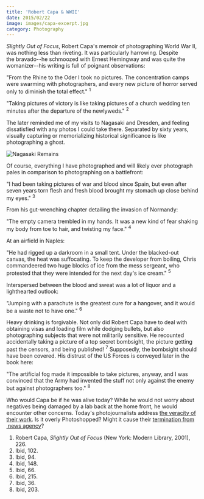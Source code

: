 ```yaml
---
title: 'Robert Capa & WWII'
date: 2015/02/22
image: images/capa-excerpt.jpg
category: Photography
---
```


_Slightly Out of Focus_, Robert Capa's memoir of photographing World War II, was nothing less than riveting. It was particularly harrowing. Despite the bravado--he schmoozed with Ernest Hemingway and was quite the womanizer--his writing is full of poignant observations:

"From the Rhine to the Oder I took no pictures. The concentration camps were swarming with photographers, and every new picture of horror served only to diminish the total effect." <sup>1</sup>

"Taking pictures of victory is like taking pictures of a church wedding ten minutes after the departure of the newlyweds." <sup>2</sup>

The later reminded me of my visits to Nagasaki and Dresden, and feeling dissatisfied with any photos I could take there. Separated by sixty years, visually capturing or memorializing historical significance is like photographing a ghost.

![Nagasaki Remains](images/Nagasaki-Peace-Park.jpg 'Nagasaki Remains')

Of course, everything I have photographed and will likely ever photograph pales in comparison to photographing on a battlefront:

"I had been taking pictures of war and blood since Spain, but even after seven years torn flesh and fresh blood brought my stomach up close behind my eyes." <sup>3</sup>

From his gut-wrenching chapter detailing the invasion of Normandy:

"The empty camera trembled in my hands. It was a new kind of fear shaking my body from toe to hair, and twisting my face." <sup>4</sup>

At an airfield in Naples:

"He had rigged up a darkroom in a small tent. Under the blacked-out canvas, the heat was suffocating. To keep the developer from boiling, Chris commandeered two huge blocks of ice from the mess sergeant, who protested that they were intended for the next day's ice cream." <sup>5</sup>

Interspersed between the blood and sweat was a lot of liquor and a lighthearted outlook:

"Jumping with a parachute is the greatest cure for a hangover, and it would be a waste not to have one." <sup>6</sup>

Heavy drinking is forgivable. Not only did Robert Capa have to deal with obtaining visas and loading film while dodging bullets, but also photographing subjects that were not militarily sensitive. He recounted accidentally taking a picture of a top secret bombsight, the picture getting past the censors, and being published! <sup>7</sup> Supposedly, the bombsight should have been covered. His distrust of the US Forces is conveyed later in the book here:

"The artificial fog made it impossible to take pictures, anyway, and I was convinced that the Army had invented the stuff not only against the enemy but against photographers too." <sup>8</sup>

Who would Capa be if he was alive today? While he would not worry about negatives being damaged by a lab back at the home front, he would encounter other concerns. Today's photojournalists address [the veracity of their work](http://www.spiegel.de/international/world/growing-concern-that-news-photos-are-being-excessively-manipulated-a-898509.html). Is it overly Photoshopped? Might it cause their [termination from  news agency](http://www.ap.org/Content/AP-In-The-News/2014/AP-severs-ties-with-photographer-who-altered-work)?

1. Robert Capa, _Slightly Out of Focus_ (New York: Modern Library, 2001), 226.
2. Ibid, 102.
3. Ibid, 94.
4. Ibid, 148.
5. Ibid, 66.
6. Ibid, 215.
7. Ibid, 36.
8. Ibid, 203.
